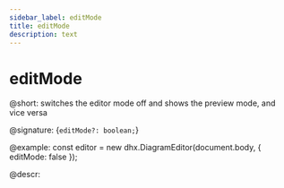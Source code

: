 ```yaml
---
sidebar_label: editMode
title: editMode
description: text
---
```


# editMode

@short: switches the editor mode off and shows the preview mode, and vice versa

@signature: {`editMode?: boolean;`}

@example:
const editor = new dhx.DiagramEditor(document.body, {
    editMode: false
});

@descr:
